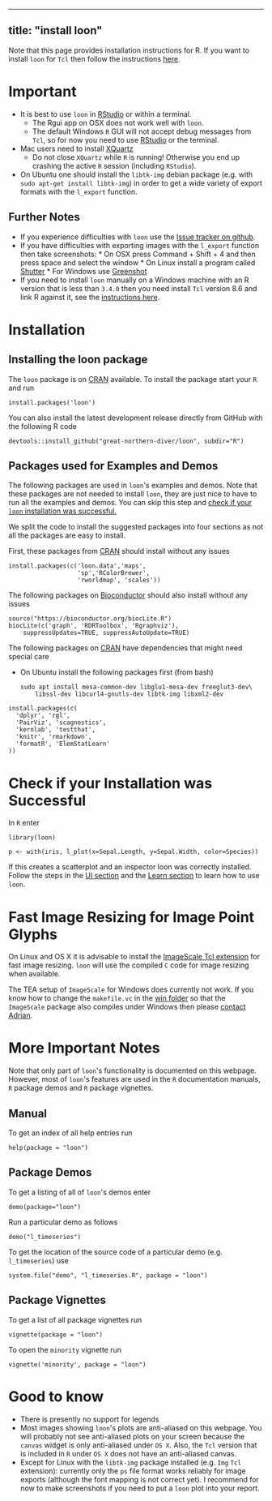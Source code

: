 
<script type="text/javascript">
document.getElementById("install").className += " selected";
</script>

---
title: "install loon"
---

Note that this page provides installation instructions for R. If you
want to install `loon` for `Tcl` then follow the instructions
[here](https://github.com/great-northern-diver/loon/tree/master/Tcl).

[TclWindows]: linkingActiveTcl.html
[rstudio]: http://www.rstudio.com/
[CRAN]: http://cran.r-project.org/

# Important

* It is best to use `loon` in [RStudio][rstudio] or within a terminal.
	* The Rgui app on OSX does not work well with `loon`.
	* The default Windows `R` GUI will not accept debug messages from
      `Tcl`, so for now you need to use [RStudio][rstudio] or the
      terminal.
* Mac users need to install [XQuartz](http://www.xquartz.org)
	* Do not close `XQuartz` while `R` is running! Otherwise you end
      up crashing the active `R` session (including `RStudio`).
* On Ubuntu one should install the `libtk-img` debian package
  (e.g. with `sudo apt-get install libtk-img`) in order to get a wide
  variety of export formats with the `l_export` function.


## Further Notes

* If you experience difficulties with `loon` use the
  [Issue tracker on github](https://github.com/great-northern-diver/loon/issues).
* If you have difficulties with exporting images with the `l_export`
  function then take screenshots:
	  * On OSX press Command + Shift + 4 and then press space and
		select the window
	  * On Linux install a program called [Shutter](http://shutter-project.org/)
	  * For Windows use [Greenshot](http://getgreenshot.org/)
* If you need to install `loon` manually on a Windows machine with an
  R version that is less than `3.4.0` then you need install `Tcl`
  version 8.6 and link R against it, see the
  [instructions here][TclWindows].

# Installation

## Installing the loon package

The `loon` package is on
[CRAN](https://cran.r-project.org/web/packages/loon/index.html)
available. To install the package start your `R` and run

~~~{r}
install.packages('loon')
~~~

You can also install the latest development release directly from
GitHub with the following R code

~~~
devtools::install_github("great-northern-diver/loon", subdir="R")
~~~


<!--
### From a local file

In Rstudio, select Packages, Install, Install from: Package Archive
File (.tar.gz), select the 'loon_1.0.1.tar.gz' file and press the
install button.

![Install loon in Rstudio](images/install_rstudio.png "install loon with Rstudio.")


To install the `loon` `R` package as usual the following code in your
terminal

~~~
R CMD INSTALL loon_1.0.0.tar.gz
~~~

-->

## Packages used for Examples and Demos

The following packages are used in `loon`'s examples and demos. Note
that these packages are not needed to install `loon`, they are just
nice to have to run all the examples and demos. You can skip this step
and
[check if your `loon` installation was successful.](#check-if-your-installation-was-successful)


We split the code to install the suggested packages into four sections
as not all the packages are easy to install.

First, these packages from [CRAN][CRAN] should install without any
issues

~~~
install.packages(c('loon.data','maps',
                   'sp','RColorBrewer',
                   'rworldmap', 'scales'))
~~~

The following packages on [Bioconductor](http://www.bioconductor.org/)
should also install without any issues

~~~
source("https://bioconductor.org/biocLite.R")
biocLite(c('graph', 'RDRToolbox', 'Rgraphviz'),
    suppressUpdates=TRUE, suppressAutoUpdate=TRUE)
~~~


The following packages on [CRAN][CRAN] have dependencies that might need special care

* On Ubuntu install the following packages first (from bash)

    ~~~
	sudo apt install mesa-common-dev libglu1-mesa-dev freeglut3-dev\
	    libssl-dev libcurl4-gnutls-dev libtk-img libxml2-dev
	~~~


~~~
install.packages(c(
  'dplyr', 'rgl',
  'PairViz', 'scagnostics',
  'kernlab', 'testthat',
  'knitr', 'rmarkdown',
  'formatR', 'ElemStatLearn'
))
~~~



# Check if your Installation was Successful

In `R` enter

~~~
library(loon)

p <- with(iris, l_plot(x=Sepal.Length, y=Sepal.Width, color=Species))
~~~

If this creates a scatterplot and an inspector loon was correctly
installed. Follow the steps in the [UI section](UI.html) and the
[Learn section](learn_R_intro.html) to learn how to use `loon`.


# Fast Image Resizing for Image Point Glyphs

On Linux and OS X it is advisable to install the
[ImageScale Tcl extension](https://github.com/waddella/tclImageScale)
for fast image resizing. `loon` will use the compiled `C` code for
image resizing when available.

The TEA setup of `ImageScale` for Windows does currently not work. If
you know how to change the `makefile.vc` in the
[win folder](https://github.com/waddella/tclImageScale/tree/master/win)
so that the `ImageScale` package also compiles under Windows then
please [contact Adrian](mailto:adrian@waddell.ch).


# More Important Notes

Note that only part of `loon`'s functionality is documented on this
webpage. However, most of `loon`'s features are used in the `R`
documentation manuals, `R` package demos and `R` package
vignettes.

## Manual
To get an index of all help entries run

~~~
help(package = "loon")
~~~


## Package Demos
To get a listing of all of `loon`'s demos enter

~~~
demo(package="loon")
~~~

Run a particular demo as follows

~~~
demo("l_timeseries")
~~~

To get the location of the source code of a particular demo
(e.g. `l_timeseries`) use

~~~
system.file("demo", "l_timeseries.R", package = "loon")
~~~

## Package Vignettes

To get a list of all package vignettes run

~~~
vignette(package = "loon")
~~~

To open the `minority` vignette run

~~~
vignette('minority', package = "loon")
~~~


# Good to know

- There is presently no support for legends
- Most images showing `loon`'s plots are anti-aliased on this
  webpage. You will probably not see anti-aliased plots on your screen
  because the `canvas` widget is only anti-aliased under `OS X`. Also,
  the `Tcl` version that is included in `R` under `OS X` does not have
  an anti-aliased canvas.
- Except for Linux with the `libtk-img` package installed (e.g. `Img`
 `Tcl` extension): currently only the `ps` file format works reliably
 for image exports (although the font mapping is not correct yet). I
 recommend for now to make screenshots if you need to put a `loon`
 plot into your report.

